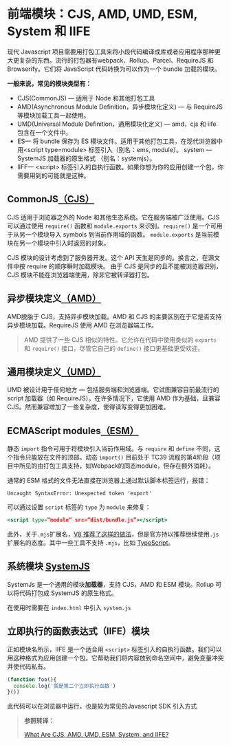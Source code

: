 # 前端模块：CJS, AMD, UMD, ESM, System 和 IIFE 

现代 Javascript 项目需要用打包工具来将小段代码编译成库或者应用程序那种更大更复杂的东西。流行的打包器有webpack、Rollup、Parcel、RequireJS 和 Browserify。它们将 JavaScript 代码转换为可以作为一个 bundle 加载的模块。

**一般来说，常见的模块类型有：**

- CJS(CommonJS) — 适用于 Node 和其他打包工具
- AMD(Asynchronous Module Definition，异步模块化定义) — 与 RequireJS 等模块加载工具一起使用。
- UMD(Universal Module Definition，通用模块化定义) — amd，cjs 和 iife 包含在一个文件中。
- ES— 将 bundle 保存为 ES 模块文件。适用于其他打包工具，在现代浏览器中用\<script type=module> 标签引入（别名：ems, module）。
  system — SystemJS 加载器的原生格式 （别名：systemjs）。
- IIFF— \<script> 标签引入的自执行函数。如果你想为你的应用创建一个包，你需要用到的可能就是这种。

## CommonJS[（CJS）](https://en.wikipedia.org/wiki/CommonJS)

CJS 适用于浏览器之外的 Node 和其他生态系统。它在服务端被广泛使用。CJS 可以通过使用 `require()` 函数和 `module.exports` 来识别。`require()` 是一个可用于从另一个模块导入 symbols 到当前作用域的函数。 `module.exports` 是当前模块在另一个模块中引入时返回的对象。

CJS 模块的设计考虑到了服务器开发。这个 API 天生是同步的。换言之，在源文件中按 require 的顺序瞬时加载模块。
由于 CJS 是同步的且不能被浏览器识别，CJS 模块不能在浏览器端使用，除非它被转译器打包。

## 异步模块定义[（AMD）](https://en.wikipedia.org/wiki/Asynchronous_module_definition)

AMD脱胎于 CJS，支持异步模块加载。AMD 和 CJS 的主要区别在于它是否支持异步模块加载。RequireJS 使用 AMD 在浏览器端工作。

> AMD 提供了一些 CJS 相似的特性。它允许在代码中使用类似的 `exports` 和 `require()` 接口，尽管它自己的 `define()` 接口更基础更受欢迎。

## 通用模块定义[（UMD）](https://github.com/umdjs/umd)

UMD 被设计用于任何地方 — 包括服务端和浏览器端。它试图兼容目前最流行的 script 加载器（如 RequireJS）。在许多情况下，它使用 AMD 作为基础，且兼容 CJS。然而兼容增加了一些复杂度，使得读写变得更加困难。

## ECMAScript modules[（ESM）](https://developer.mozilla.org/zh-CN/docs/Web/JavaScript/Guide/Modules)

静态 `import` 指令可用于将模块引入当前作用域。与 `require` 和 `define` 不同，这个指令只能放在文件的顶部。动态 `import()` 目前处于 TC39 流程的第4阶段（项目中所见的由打包工具支持，如Webpack的同态module，但存在额外消耗）。

通常的 ESM 格式的文件无法直接在浏览器上通过默认脚本标签运行，报错：

`Uncaught SyntaxError: Unexpected token 'export'`

可以通过设置 `script` 标签的 `type` 为 `module` 来修复：

```jsx
<script type=”module” src=”dist/bundle.js”></script>
```

此外，关于`.mjs`扩展名，[V8 推荐了这样的做法](https://v8.dev/features/modules#mjs)，但是官方持以推荐继续使用`.js` 扩展名的态度。其中一些工具不支持 `.mjs`，比如 [TypeScript](https://www.typescriptlang.org/)。

## 系统模块 [SystemJS](https://github.com/systemjs/systemjs)

SystemJs 是一个通用的模块**加载器**，支持 CJS，AMD 和 ESM 模块。Rollup 可以将代码打包成 SystemJS 的原生格式。

在使用时需要在 `index.html` 中引入 `system.js`

## 立即执行的函数表达式（IIFE）模块

正如模块名所示，IIFE 是一个适合用 `<script>` 标签引入的自执行函数。我们可以用这种格式为应用创建一个包。它帮助我们将内容放到命名空间中，避免变量冲突并使代码私有。

```js
(function foo(){
  console.log('我是第二个立即执行函数')
}())
```

此代码可以在浏览器中运行，也是较为常见的Javascript SDK 引入方式

> **参照转译：**
>
> [What Are CJS, AMD, UMD, ESM, System, and IIFE?](https://betterprogramming.pub/what-are-cjs-amd-umd-esm-system-and-iife-3633a112db62)
